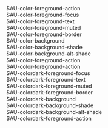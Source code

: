 <div class="palette palette--foreground-action">
  <span>$AU-color-foreground-action</span>
</div>
<div class="palette palette--foreground-focus">
  <span>$AU-color-foreground-focus</span>
</div>
<div class="palette palette--foreground-text">
  <span>$AU-color-foreground-text</span>
</div>
<div class="palette palette--foreground-muted">
  <span>$AU-color-foreground-muted</span>
</div>
<div class="palette palette--foreground-border">
  <span>$AU-color-foreground-border</span>
</div>
<div class="palette palette--background">
  <span>$AU-color-background</span>
</div>
<div class="palette palette--background-shade">
  <span>$AU-color-background-shade</span>
</div>
<div class="palette palette--background-alt">
  <span>$AU-color-background-alt-shade</span>
</div>
<div class="palette palette--background-alt-shade">
  <span>$AU-color-foreground-action</span>
</div>
<div class="palette palette--dark palette--dark--foreground-action">
  <span>$AU-color-foreground-action</span>
</div>
<div class="palette palette--dark palette--dark--foreground-focus">
  <span>$AU-colordark-foreground-focus</span>
</div>
<div class="palette palette--dark palette--dark--foreground-text">
  <span>$AU-colordark-foreground-text</span>
</div>
<div class="palette palette--dark palette--dark--foreground-muted">
  <span>$AU-colordark-foreground-muted</span>
</div>
<div class="palette palette--dark palette--dark--foreground-border">
  <span>$AU-colordark-foreground-border</span>
</div>
<div class="palette palette--dark palette--dark--background">
  <span>$AU-colordark-background</span>
</div>
<div class="palette palette--dark palette--dark--background-shade">
  <span>$AU-colordark-background-shade</span>
</div>
<div class="palette palette--dark palette--dark--background-alt">
  <span>$AU-colordark-background-alt-shade</span>
</div>
<div class="palette palette--dark palette--dark--background-alt-shade">
  <span>$AU-colordark-foreground-action</span>
</div>


